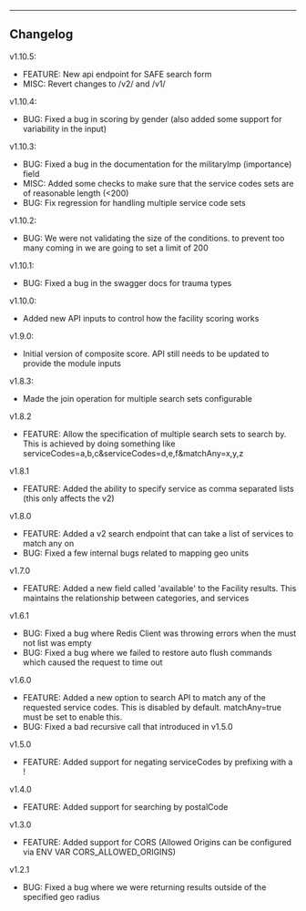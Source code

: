 ---
Changelog
--
v1.10.5:
* FEATURE: New api endpoint for SAFE search form
* MISC: Revert changes to /v2/ and /v1/

v1.10.4:
* BUG: Fixed a bug in scoring by gender (also added some support for variability in the input)

v1.10.3:
* BUG: Fixed a bug in the documentation for the militaryImp (importance) field
* MISC: Added some checks to make sure that the service codes sets are of reasonable length (<200)
* BUG: Fix regression for handling multiple service code sets
 
v1.10.2:
* BUG: We were not validating the size of the conditions. to prevent too many coming in we are going to set a limit of 200

v1.10.1:
* BUG: Fixed a bug in the swagger docs for trauma types

v1.10.0:
* Added new API inputs to control how the facility scoring works

v1.9.0:
* Initial version of composite score. API still needs to be updated to provide the module inputs

v1.8.3:
* Made the join operation for multiple search sets configurable 

v1.8.2
* FEATURE: Allow the specification of multiple search sets to search by. This is achieved by doing something like serviceCodes=a,b,c&serviceCodes=d,e,f&matchAny=x,y,z

v1.8.1
* FEATURE: Added the ability to specify service as comma separated lists (this only affects the v2)

v1.8.0
* FEATURE: Added a v2 search endpoint that can take a list of services to match any on
* BUG: Fixed a few internal bugs related to mapping geo units

v1.7.0
* FEATURE: Added a new field called 'available' to the Facility results. This maintains
  the relationship between categories, and services 

v1.6.1
* BUG: Fixed a bug where Redis Client was throwing errors when the must not list was empty
* BUG: Fixed a bug where we failed to restore auto flush commands which caused the request to time out

v1.6.0
* FEATURE: Added a new option to search API to match any of the requested service codes. This is disabled by default. matchAny=true must be set to enable this.
* BUG: Fixed a bad recursive call that introduced in v1.5.0

v1.5.0
* FEATURE: Added support for negating serviceCodes by prefixing with a !

v1.4.0
* FEATURE: Added support for searching by postalCode

v1.3.0
* FEATURE: Added support for CORS (Allowed Origins can be configured via ENV VAR CORS_ALLOWED_ORIGINS)

v1.2.1
* BUG: Fixed a bug where we were returning results outside of the specified geo radius
